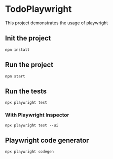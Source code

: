# TodoPlaywright

This project demonstrates the usage of playwright

## Init the project

`npm install`

## Run the project

`npm start`

## Run the tests

`npx playwright test`

### With Playwright Inspector

`npx playwright test --ui`

## Playwright code generator

`npx playwright codegen`
